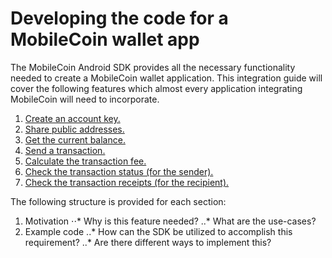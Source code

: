 # Developing the code for a MobileCoin wallet app

The MobileCoin Android SDK provides all the necessary functionality needed to create a MobileCoin
wallet application. This integration guide will cover the following features which almost every
application integrating MobileCoin will need to incorporate.

1. [Create an account key.](create-account-key.md)
2. [Share public addresses.](share-public-addresses.md)
3. [Get the current balance.](get-balance.md)
4. [Send a transaction.](send-transaction.md)
5. [Calculate the transaction fee.](calculate-fee.md)
6. [Check the transaction status (for the sender).](check-transaction-status.md)
7. [Check the transaction receipts (for the recipient).](transaction-receipts.md)

The following structure is provided for each section:

1. Motivation
    ⋅⋅* Why is this feature needed?
    ..* What are the use-cases?
2. Example code
    ..* How can the SDK be utilized to accomplish this requirement?
    ..* Are there different ways to implement this?
